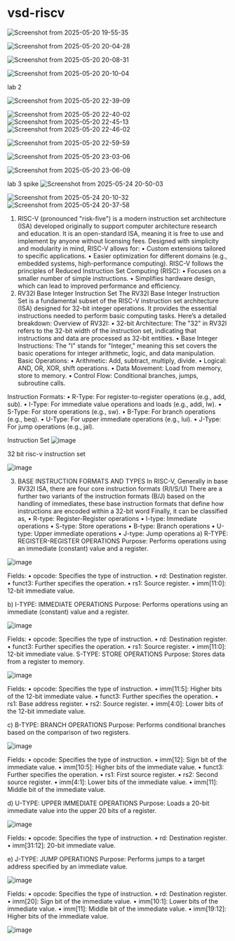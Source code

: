# vsd-riscv
![Screenshot from 2025-05-20 19-55-35](https://github.com/user-attachments/assets/99ef65cd-b81f-45ef-9c3c-a189ce84cbf2)

![Screenshot from 2025-05-20 20-04-28](https://github.com/user-attachments/assets/d888aa40-5833-44de-a601-08719f5c5045)


![Screenshot from 2025-05-20 20-08-31](https://github.com/user-attachments/assets/e479996a-8b2b-4ac3-802d-de2ae389ee3f)


![Screenshot from 2025-05-20 20-10-04](https://github.com/user-attachments/assets/5c440252-e49a-4cdc-92d8-c7f5d64a59f6)


lab 2


![Screenshot from 2025-05-20 22-39-09](https://github.com/user-attachments/assets/6549838c-4114-49f6-a041-05e8d292b160)

![Screenshot from 2025-05-20 22-40-02](https://github.com/user-attachments/assets/7d03d55c-fec1-4219-9d9f-794a5de1378c)
![Screenshot from 2025-05-20 22-45-13](https://github.com/user-attachments/assets/6bafd87f-8598-4657-acd2-76d1aa70b1bc)
![Screenshot from 2025-05-20 22-46-02](https://github.com/user-attachments/assets/a55e7d5a-1248-4e45-9c16-79405f8b7c7d)


![Screenshot from 2025-05-20 22-59-59](https://github.com/user-attachments/assets/39c9937b-6fa4-486e-8113-d8a4136065b7)


![Screenshot from 2025-05-20 23-03-06](https://github.com/user-attachments/assets/c8be941a-d400-45e2-bbb1-a49b355a4e09)

![Screenshot from 2025-05-20 23-06-09](https://github.com/user-attachments/assets/dae6ac1d-0313-48fe-b36a-24921f25a432)

lab 3 spike 
![Screenshot from 2025-05-24 20-50-03](https://github.com/user-attachments/assets/856b5c3e-cc31-4555-a5cd-0c76938813d6)


![Screenshot from 2025-05-24 20-10-32](https://github.com/user-attachments/assets/84e9c979-bf0e-4664-beab-b05bdfc97ed0)
![Screenshot from 2025-05-24 20-37-58](https://github.com/user-attachments/assets/074c37f6-a633-42bd-b845-e5db42254865)


1. RISC-V (pronounced "risk-five") is a modern instruction set architecture (ISA) developed originally to support computer architecture research and education.
It is an open-standard ISA, meaning it is free to use and implement by anyone without licensing fees.
Designed with simplicity and modularity in mind, RISC-V allows for:
 • Custom extensions tailored to specific applications.
 • Easier optimization for different domains (e.g., embedded systems, high-performance computing).
RISC-V follows the principles of Reduced Instruction Set Computing (RISC):
 • Focuses on a smaller number of simple instructions.
 • Simplifies hardware design, which can lead to improved performance and efficiency.
2.	RV32I Base Integer Instruction Set
The RV32I Base Integer Instruction Set is a fundamental subset of the RISC-V instruction set architecture (ISA) designed for 32-bit integer operations. It provides the essential instructions needed to perform basic computing tasks. Here’s a detailed breakdown:
Overview of RV32I:
•	32-bit Architecture: The "32" in RV32I refers to the 32-bit width of the instruction set, indicating that instructions and data are processed as 32-bit entities.
•	Base Integer Instructions: The "I" stands for "Integer," meaning this set covers the basic operations for integer arithmetic, logic, and data manipulation.
Basic Operations:
•	Arithmetic: Add, subtract, multiply, divide.
•	Logical: AND, OR, XOR, shift operations.
•	Data Movement: Load from memory, store to memory.
•	Control Flow: Conditional branches, jumps, subroutine calls.
 
Instruction Formats:
•	R-Type: For register-to-register operations (e.g., add, sub).
•	I-Type: For immediate value operations and loads (e.g., addi, lw).
•	S-Type: For store operations (e.g., sw).
•	B-Type: For branch operations (e.g., beq).
•	U-Type: For upper immediate operations (e.g., lui).
•	J-Type: For jump operations (e.g., jal).

Instruction Set 
![image](https://github.com/user-attachments/assets/ce569a07-a3b9-41d0-a4d1-7308a24127fb)

32 bit risc-v instruction set 

![image](https://github.com/user-attachments/assets/a77cd61d-7e47-40a2-8c32-02e4d2861545)


3.	BASE INSTRUCTION FORMATS AND TYPES
	In RISC-V, Generally in base RV32I ISA, there are four core instruction formats (R/I/S/U)
  There are a further two variants of the instruction formats (B/J) based on the handling of immediates, these base instruction formats that define how instructions are encoded within a 32-bit word
  Finally, it can be classified as,
•	R-type: Register-Register operations
•	I-type: Immediate operations
•	S-type: Store operations
•	B-type: Branch operations
•	U-type: Upper immediate operations
•	J-type: Jump operations
a) R-TYPE: REGISTER-REGISTER OPERATIONS
  Purpose: Performs operations using an immediate (constant) value and a register.

![image](https://github.com/user-attachments/assets/98143392-67c2-462b-8a63-0bd29df41dd0)

  Fields:
•	opcode: Specifies the type of instruction.
•	rd: Destination register.
•	funct3: Further specifies the operation.
•	rs1: Source register.
•	imm[11:0]: 12-bit immediate value.

b) I-TYPE: IMMEDIATE OPERATIONS
	Purpose: Performs operations using an immediate (constant) value and a register.
 
 ![image](https://github.com/user-attachments/assets/d7724f9c-4f4e-49f0-9773-afae156407ed)

  Fields:
•	opcode: Specifies the type of instruction.
•	rd: Destination register.
•	funct3: Further specifies the operation.
•	rs1: Source register.
•	imm[11:0]: 12-bit immediate value.
S-TYPE: STORE OPERATIONS
  Purpose: Stores data from a register to memory.
  
![image](https://github.com/user-attachments/assets/b1483f5c-e53c-4426-9f84-d135eba9ebef)

  Fields:
•	opcode: Specifies the type of instruction.
•	imm[11:5]: Higher bits of the 12-bit immediate value.
•	funct3: Further specifies the operation.
•	rs1: Base address register. 
•	rs2: Source register.
•	imm[4:0]: Lower bits of the 12-bit immediate value.

c) B-TYPE: BRANCH OPERATIONS
	Purpose:	Performs	conditional	branches	based	on	the comparison of two registers.
 
![image](https://github.com/user-attachments/assets/5b132673-c25c-43c0-8ecd-c3ec2e1a4569)

 Fields:
•	opcode: Specifies the type of instruction.
•	imm[12]: Sign bit of the immediate value.
•	imm[10:5]: Higher bits of the immediate value.
•	funct3: Further specifies the operation.
•	rs1: First source register.
•	rs2: Second source register.
•	imm[4:1]: Lower bits of the immediate value.
•	imm[11]: Middle bit of the immediate value.

d) U-TYPE: UPPER IMMEDIATE OPERATIONS
  Purpose: Loads a 20-bit immediate value into the upper 20 bits of a register.
  
  ![image](https://github.com/user-attachments/assets/8aebc8ef-f80b-453a-9d4e-518bd7b1efda)

  Fields:
•	opcode: Specifies the type of instruction.
•	rd: Destination register.
•	imm[31:12]: 20-bit immediate value.

e) J-TYPE: JUMP OPERATIONS
	Purpose: Performs jumps to a target address specified by an immediate value.
 
![image](https://github.com/user-attachments/assets/bfe65d0b-ed42-4e27-aec4-f07a6ca4df29) 

  Fields:
•	opcode: Specifies the type of instruction.
•	rd: Destination register.
•	imm[20]: Sign bit of the immediate value.
•	imm[10:1]: Lower bits of the immediate value.
•	imm[11]: Middle bit of the immediate value.
•	imm[19:12]: Higher bits of the immediate value.

![image](https://github.com/user-attachments/assets/9cbbb86a-4c89-455c-a78e-513e23a943a1)








